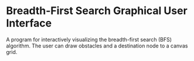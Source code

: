 # Breadth-First Search Graphical User Interface
A program for interactively visualizing the breadth-first search (BFS) algorithm. The user can draw obstacles and a destination node to a canvas grid.